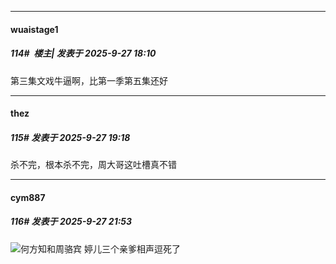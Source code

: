 ﻿
*****

####  wuaistage1  
##### 114#         楼主| 发表于 2025-9-27 18:10

第三集文戏牛逼啊，比第一季第五集还好


*****

####  thez  
##### 115#       发表于 2025-9-27 19:18

杀不完，根本杀不完，周大哥这吐槽真不错


*****

####  cym887  
##### 116#       发表于 2025-9-27 21:53

<img src="https://static.stage1st.com/image/smiley/face2017/048.png" referrerpolicy="no-referrer">何方知和周骆宾 婷儿三个亲爹相声逗死了

